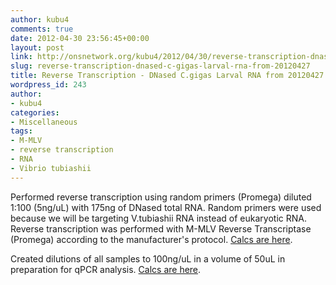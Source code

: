 ```yaml
---
author: kubu4
comments: true
date: 2012-04-30 23:56:45+00:00
layout: post
link: http://onsnetwork.org/kubu4/2012/04/30/reverse-transcription-dnased-c-gigas-larval-rna-from-20120427/
slug: reverse-transcription-dnased-c-gigas-larval-rna-from-20120427
title: Reverse Transcription - DNased C.gigas Larval RNA from 20120427
wordpress_id: 243
author:
- kubu4
categories:
- Miscellaneous
tags:
- M-MLV
- reverse transcription
- RNA
- Vibrio tubiashii
---
```


Performed reverse transcription using random primers (Promega) diluted 1:100 (5ng/uL) with 175ng of DNased total RNA. Random primers were used because we will be targeting V.tubiashii RNA instead of eukaryotic RNA. Reverse transcription was performed with M-MLV Reverse Transcriptase (Promega) according to the manufacturer's protocol. [Calcs are here](http://Calcs%20are%20here.%20%20).



Created dilutions of all samples to 100ng/uL in a volume of 50uL in preparation for qPCR analysis. [Calcs are here](https://docs.google.com/spreadsheet/ccc?key=0AmS_90rPaQMzdElfN0xId2dZWTNkVmk5Ql9ZVW4tcWc#gid=0).
